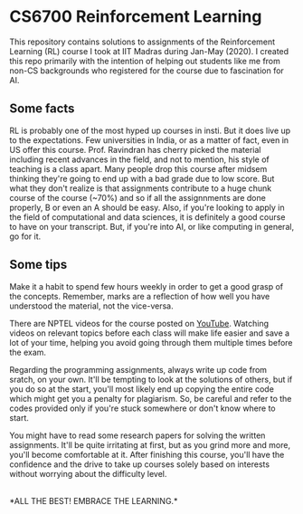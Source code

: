 # CS6700 Reinforcement Learning 

This repository contains solutions to assignments of the Reinforcement Learning (RL) course I took at IIT Madras during Jan-May (2020). I created this repo primarily with the intention of helping out students like me from non-CS backgrounds who registered for the course due to fascination for AI.

## Some facts 

RL is probably one of the most hyped up courses in insti. But it does live up to the expectations. Few universities in India, or as a matter of fact, even in US offer this course. Prof. Ravindran has cherry picked the material including recent advances in the field, and not to mention, his style of teaching is a class apart. Many people drop this course after midsem thinking they're going to end up with a bad grade due to low score. But what they don't realize is that assignments contribute to a huge chunk course of the course (~70%) and so if all the assignnments are done properly, B or even an A should be easy. Also, if you're looking to apply in the field of computational and data sciences, it is definitely a good course to have on your transcript. But, if you're into AI, or like computing in general, go for it.

## Some tips 

Make it a habit to spend few hours weekly in order to get a good grasp of the concepts. Remember, marks are a reflection of how well you have understood the material, not the vice-versa.

There are NPTEL videos for the course posted on [YouTube](https://www.youtube.com/watch?v=4CgVEt-BhLA&list=PLyqSpQzTE6M_FwzHFAyf4LSkz_IjMyjD9). Watching videos on relevant topics before each class will make life easier and save a lot of your time, helping you avoid going through them multiple times before the exam.

Regarding the programming assignments, always write up code from sratch, on your own. It'll be tempting to look at the solutions of others, but if you do so at the start, you'll most likely end up copying the entire code which might get you a penalty for plagiarism. So, be careful and refer to the codes provided only if you're stuck somewhere or don't know where to start.

You might have to read some research papers for solving the written assignments. It'll be quite irritating at first, but as you grind more and more, you'll become comfortable at it. After finishing this course, you'll have the confidence and the drive to take up courses solely based on interests without worrying about the difficulty level.

<br />
*ALL THE BEST! EMBRACE THE LEARNING.*

